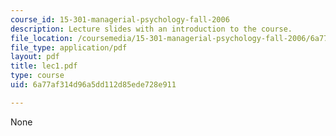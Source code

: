 ```yaml
---
course_id: 15-301-managerial-psychology-fall-2006
description: Lecture slides with an introduction to the course.
file_location: /coursemedia/15-301-managerial-psychology-fall-2006/6a77af314d96a5dd112d85ede728e911_lec1.pdf
file_type: application/pdf
layout: pdf
title: lec1.pdf
type: course
uid: 6a77af314d96a5dd112d85ede728e911

---
```

None